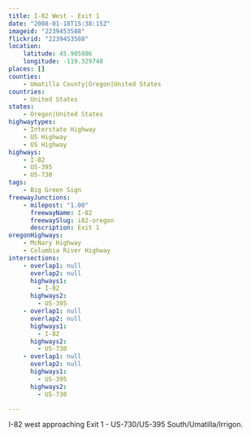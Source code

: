 ```yaml
---
title: I-82 West - Exit 1
date: "2008-01-18T15:38:15Z"
imageid: "2239453588"
flickrid: "2239453588"
location:
    latitude: 45.905986
    longitude: -119.329748
places: []
counties:
    - Umatilla County|Oregon|United States
countries:
    - United States
states:
    - Oregon|United States
highwaytypes:
    - Interstate Highway
    - US Highway
    - US Highway
highways:
    - I-82
    - US-395
    - US-730
tags:
    - Big Green Sign
freewayJunctions:
    - milepost: "1.00"
      freewayName: I-82
      freewaySlug: i82-oregon
      description: Exit 1
oregonHighways:
    - McNary Highway
    - Columbia River Highway
intersections:
    - overlap1: null
      overlap2: null
      highways1:
        - I-82
      highways2:
        - US-395
    - overlap1: null
      overlap2: null
      highways1:
        - I-82
      highways2:
        - US-730
    - overlap1: null
      overlap2: null
      highways1:
        - US-395
      highways2:
        - US-730

---
```

I-82 west approaching Exit 1 - US-730/US-395 South/Umatilla/Irrigon.